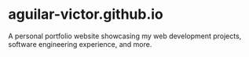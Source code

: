 # aguilar-victor.github.io
A personal portfolio website showcasing my web development projects, software engineering experience, and more.
